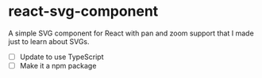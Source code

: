 # react-svg-component
A simple SVG component for React with pan and zoom support that I made just to learn about SVGs.

- [ ] Update to use TypeScript
- [ ] Make it a npm package
